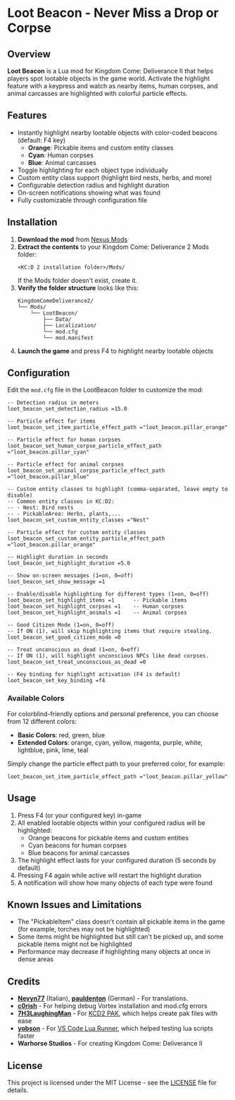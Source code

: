 # Loot Beacon - Never Miss a Drop or Corpse

## Overview

**Loot Beacon** is a Lua mod for Kingdom Come: Deliverance II that helps players spot lootable objects in the game world. Activate the highlight feature with a keypress and watch as nearby items, human corpses, and animal carcasses are highlighted with colorful particle effects.

## Features

- Instantly highlight nearby lootable objects with color-coded beacons (default: F4 key)
  - **Orange**: Pickable items and custom entity classes
  - **Cyan**: Human corpses
  - **Blue**: Animal carcasses
- Toggle highlighting for each object type individually
- Custom entity class support (highlight bird nests, herbs, and more)
- Configurable detection radius and highlight duration
- On-screen notifications showing what was found
- Fully customizable through configuration file

## Installation

1. **Download the mod** from [Nexus Mods](https://www.nexusmods.com/kingdomcomedeliverance2/mods/1722)
2. **Extract the contents** to your Kingdom Come: Deliverance 2 Mods folder:
   ```
   <KC:D 2 installation folder>/Mods/
   ```
   If the Mods folder doesn't exist, create it.
3. **Verify the folder structure** looks like this:
   ```
   KingdomComeDeliverance2/
   └── Mods/
       └── LootBeacon/
           ├── Data/
           ├── Localization/
           └── mod.cfg
           └── mod.manifest
   ```
4. **Launch the game** and press F4 to highlight nearby lootable objects

## Configuration

Edit the `mod.cfg` file in the LootBeacon folder to customize the mod:

```
-- Detection radius in meters
loot_beacon_set_detection_radius =15.0

-- Particle effect for items
loot_beacon_set_item_particle_effect_path ="loot_beacon.pillar_orange"

-- Particle effect for human corpses
loot_beacon_set_human_corpse_particle_effect_path ="loot_beacon.pillar_cyan"

-- Particle effect for animal corpses
loot_beacon_set_animal_corpse_particle_effect_path ="loot_beacon.pillar_blue"

-- Custom entity classes to highlight (comma-separated, leave empty to disable)
-- Common entity classes in KC:D2:
-- - Nest: Bird nests
-- - PickableArea: Herbs, plants,...
loot_beacon_set_custom_entity_classes ="Nest"

-- Particle effect for custom entity classes
loot_beacon_set_custom_entity_particle_effect_path ="loot_beacon.pillar_orange"

-- Highlight duration in seconds
loot_beacon_set_highlight_duration =5.0

-- Show on-screen messages (1=on, 0=off)
loot_beacon_set_show_message =1

-- Enable/disable highlighting for different types (1=on, 0=off)
loot_beacon_set_highlight_items =1      -- Pickable items
loot_beacon_set_highlight_corpses =1    -- Human corpses
loot_beacon_set_highlight_animals =1    -- Animal corpses

-- Good Citizen Mode (1=on, 0=off)
-- If ON (1), will skip highlighting items that require stealing.
loot_beacon_set_good_citizen_mode =0

-- Treat unconscious as dead (1=on, 0=off)
-- If ON (1), will highlight unconscious NPCs like dead corpses.
loot_beacon_set_treat_unconscious_as_dead =0

-- Key binding for highlight activation (F4 is default)
loot_beacon_set_key_binding =f4
```

### Available Colors

For colorblind-friendly options and personal preference, you can choose from 12 different colors:

- **Basic Colors**: red, green, blue
- **Extended Colors**: orange, cyan, yellow, magenta, purple, white, lightblue, pink, lime, teal

Simply change the particle effect path to your preferred color, for example:
```
loot_beacon_set_item_particle_effect_path ="loot_beacon.pillar_yellow"
```

## Usage

1. Press F4 (or your configured key) in-game
2. All enabled lootable objects within your configured radius will be highlighted:
   - Orange beacons for pickable items and custom entities
   - Cyan beacons for human corpses
   - Blue beacons for animal carcasses
3. The highlight effect lasts for your configured duration (5 seconds by default)
4. Pressing F4 again while active will restart the highlight duration
5. A notification will show how many objects of each type were found

## Known Issues and Limitations

- The "PickableItem" class doesn't contain all pickable items in the game (for example, torches may not be highlighted)
- Some items might be highlighted but still can't be picked up, and some pickable items might not be highlighted
- Performance may decrease if highlighting many objects at once in dense areas

## Credits

- **[Nevyn77](https://next.nexusmods.com/profile/Nevyn77?gameId=7286)** (Italian), **[pauldenton](https://next.nexusmods.com/profile/pauldenton?gameId=7286)** (German) - For translations.
- **[c0rish](https://next.nexusmods.com/profile/c0rish?gameId=7286)** - For helping debug Vortex installation and mod.cfg errors
- **[7H3LaughingMan](https://next.nexusmods.com/profile/7H3LaughingMan?gameId=7286)** - For [KCD2 PAK](https://www.nexusmods.com/kingdomcomedeliverance2/mods/1482), which helps create pak files with ease
- **[yobson](https://next.nexusmods.com/profile/yobson?gameId=7286)** - For [VS Code Lua Runner](https://www.nexusmods.com/kingdomcomedeliverance2/mods/459), which helped testing lua scripts faster
- **Warhorse Studios** - For creating Kingdom Come: Deliverance II

## License

This project is licensed under the MIT License - see the [LICENSE](LICENSE) file for details.
